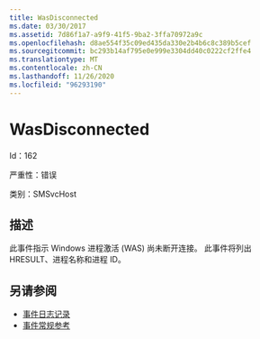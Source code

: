 ```yaml
---
title: WasDisconnected
ms.date: 03/30/2017
ms.assetid: 7d86f1a7-a9f9-41f5-9ba2-3ffa70972a9c
ms.openlocfilehash: d8ae554f35c09ed435da330e2b4b6c8c389b5cef
ms.sourcegitcommit: bc293b14af795e0e999e3304dd40c0222cf2ffe4
ms.translationtype: MT
ms.contentlocale: zh-CN
ms.lasthandoff: 11/26/2020
ms.locfileid: "96293190"
---
```

# <a name="wasdisconnected"></a>WasDisconnected

Id：162  
  
 严重性：错误  
  
 类别：SMSvcHost  
  
## <a name="description"></a>描述  

 此事件指示 Windows 进程激活 (WAS) 尚未断开连接。 此事件将列出 HRESULT、进程名称和进程 ID。  
  
## <a name="see-also"></a>另请参阅

- [事件日志记录](index.md)
- [事件常规参考](events-general-reference.md)
